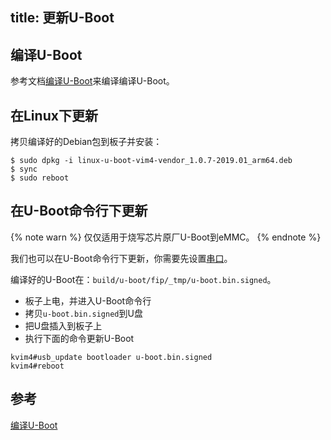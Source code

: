 title: 更新U-Boot
---

## 编译U-Boot

参考文档[编译U-Boot](BuildUboot.html)来编译编译U-Boot。

## 在Linux下更新

拷贝编译好的Debian包到板子并安装：

```
$ sudo dpkg -i linux-u-boot-vim4-vendor_1.0.7-2019.01_arm64.deb
$ sync
$ sudo reboot
```

## 在U-Boot命令行下更新

{% note warn %}
仅仅适用于烧写芯片原厂U-Boot到eMMC。
{% endnote %}

我们也可以在U-Boot命令行下更新，你需要先设置[串口](SetupSerialTool.html)。

编译好的U-Boot在：`build/u-boot/fip/_tmp/u-boot.bin.signed`。

* 板子上电，并进入U-Boot命令行
* 拷贝`u-boot.bin.signed`到U盘
* 把U盘插入到板子上
* 执行下面的命令更新U-Boot

```
kvim4#usb_update bootloader u-boot.bin.signed
kvim4#reboot
```
## 参考
[编译U-Boot](BuildUboot.html)
